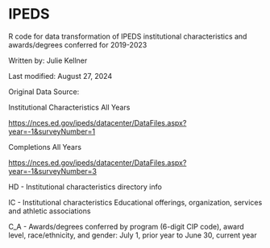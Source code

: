 # IPEDS
R code for data transformation of IPEDS institutional characteristics and awards/degrees conferred for 2019-2023

Written by: Julie Kellner

Last modified: August 27, 2024

Original Data Source:

Institutional Characteristics All Years

https://nces.ed.gov/ipeds/datacenter/DataFiles.aspx?year=-1&surveyNumber=1

Completions All Years

https://nces.ed.gov/ipeds/datacenter/DataFiles.aspx?year=-1&surveyNumber=3

HD - Institutional characteristics directory info

IC - Institutional characteristics Educational offerings, organization, services and athletic associations

C_A - Awards/degrees conferred by program (6-digit CIP code), award level, race/ethnicity, and gender: July 1, prior year to June 30, current year
